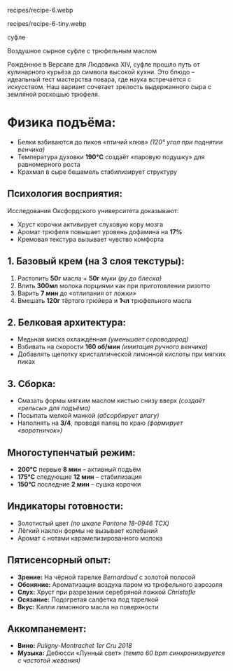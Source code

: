 recipes/recipe-6.webp


recipes/recipe-6-tiny.webp


суфле


Воздушное сырное суфле с трюфельным маслом


Рождённое в Версале для Людовика XIV, суфле прошло путь от кулинарного курьёза до символа высокой кухни. Это блюдо – идеальный тест мастерства повара, где наука встречается с искусством. Наш вариант сочетает зрелость выдержанного сыра с земляной роскошью трюфеля.


# Физика подъёма:

- Белки взбиваются до пиков «птичий клюв» *(120° угол при поднятии венчика)*
- Температура духовки **190°C** создаёт «паровую подушку» для равномерного роста
- Крахмал в сыре бешамель стабилизирует структуру


## Психология восприятия:
Исследования Оксфордского университета доказывают:

- Хруст корочки активирует слуховую кору мозга
- Аромат трюфеля повышает уровень дофамина на **17%**
- Кремовая текстура вызывает чувство комфорта


## 1. Базовый крем (на 3 слоя текстуры):

1. Растопить **50г** масла + **50г** муки *(ру до блеска)*  
2. Влить **300мл** молока порциями как при приготовлении ризотто  
3. Варить **7 мин** до «отлипания от ложки»  
4. Вмешать **120г** тёртого грюйера и **1чл** трюфельного масла  


## 2. Белковая архитектура:

- Медьная миска охлаждённая *(уменьшает сероводород)*
- Взбивать на скорости **160 об/мин** *(имитация ручного венчика)*
- Добавлять щепотку кристаллической лимонной кислоты при мягких пиках


## 3. Сборка:

- Смазать формы мягким маслом кистью снизу вверх *(создаёт «рельсы» для подъёма)*
- Посыпать мелкой манкой *(абсорбирует влагу)*
- Наполнять на **3/4**, проводя палец по краю *(формирует «воротничок»)*


## Многоступенчатый режим:

- **200°C** первые **8 мин** – активный подъём
- **175°C** следующие **12 мин** – стабилизация
- **150°C** последние **2 мин** – сушка корочки


## Индикаторы готовности:

- Золотистый цвет *(по шкале Pantone 18-0946 TCX)*
- Лёгкий наклон формы не вызывает колебаний
- Аромат с нотами карамелизированного молока


## Пятисенсорный опыт:

- **Зрение:** На чёрной тарелке *Bernardaud* с золотой полосой
- **Обоняние:** Ароматизация воздуха паром из трюфельного аэрозоля
- **Слух:** Хруст при разрезании серебряной ложкой *Christofle*
- **Осязание:** Подогретая салфетка под тарелкой
- **Вкус:** Капли лимонного масла на поверхности


## Аккомпанемент:

- **Вино:** *Puligny-Montrachet 1er Cru 2018*
- **Музыка:** Дебюсси «Лунный свет» *(темпо 60 bpm синхронизируется с частотой жевания)*

